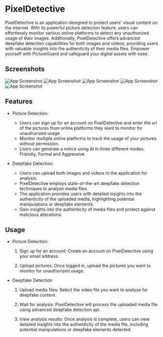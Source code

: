 
# PixelDetective

PixelDetective is an application designed to protect users' visual content on the internet. With its powerful picture detection feature, users can effortlessly monitor various online platforms to detect any unauthorized usage of their images. Additionally, PixelDetective offers advanced deepfake detection capabilities for both images and videos, providing users with valuable insights into the authenticity of their media files. Empower yourself with PictureGuard and safeguard your digital assets with ease.

## Screenshots

![App Screenshot](images/Screenshot1.png)
![App Screenshot](images/Screenshot2.png)
![App Screenshot](images/Screenshot3.png)
![App Screenshot](images/Screenshot4.png)
![App Screenshot](images/Screenshot5.png)

## Features

- Picture Detection:
   - Users can sign up for an account on PixelDetective and enter the url of the pictures from online platforms they want to monitor for unauthorized usage.
   - Monitor multiple online platforms to track the usage of your pictures without permission.
   - Users can generate a notice using AI in three different modes: Friendly, Formal and Aggressive.

- Deepfake Detection:

   - Users can upload both images and videos to the application for analysis.
   - PixelDetective employs state-of-the-art deepfake detection techniques to analyze media files.
   - The application provides users with detailed insights into the authenticity of the uploaded media, highlighting potential manipulations or deepfake elements.
   - Gain insights into the authenticity of media files and protect against malicious alterations.
    
## Usage


- Picture Detection:
    1) Sign up for an account:
    Create an account on PixelDetective using your email address.

    2) Upload pictures:
    Once logged in, upload the pictures you want to monitor for unauthorized usage.


- Deepfake Detection
    1) Upload media files:
    Select the video file you want to analyze for deepfake content.

    2) Wait for analysis:
    PixelDetective will process the uploaded media file using advanced deepfake detection api.

    3) View analysis results:
    Once analysis is complete, users can view detailed insights into the authenticity of the media file, including potential manipulations or deepfake elements detected.

